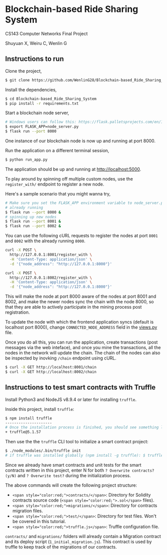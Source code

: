 # Blockchain-based Ride Sharing System 

CS143 Computer Networks Final Project

Shuyuan X, Weiru C, Wenlin G

## Instructions to run

Clone the project,

```sh
$ git clone https://github.com/WenlinG28/Blockchain-based_Ride_Sharing_System.git
```

Install the dependencies,

```sh
$ cd Blockchain-based_Ride_Sharing_System
$ pip install -r requirements.txt
```

Start a blockchain node server,

```sh
# Windows users can follow this: https://flask.palletsprojects.com/en/1.1.x/cli/#application-discovery
$ export FLASK_APP=node_server.py
$ flask run --port 8000
```

One instance of our blockchain node is now up and running at port 8000.


Run the application on a different terminal session,

```sh
$ python run_app.py
```

The application should be up and running at [http://localhost:5000](http://localhost:5000).

To play around by spinning off multiple custom nodes, use the `register_with/` endpoint to register a new node. 

Here's a sample scenario that you might wanna try,

```sh
# Make sure you set the FLASK_APP environment variable to node_server.py before running these nodes
# already running
$ flask run --port 8000 &
# spinning up new nodes
$ flask run --port 8001 &
$ flask run --port 8002 &
```

You can use the following cURL requests to register the nodes at port `8001` and `8002` with the already running `8000`.

```sh
curl -X POST \
  http://127.0.0.1:8001/register_with \
  -H 'Content-Type: application/json' \
  -d '{"node_address": "http://127.0.0.1:8000"}'
```

```sh
curl -X POST \
  http://127.0.0.1:8002/register_with \
  -H 'Content-Type: application/json' \
  -d '{"node_address": "http://127.0.0.1:8000"}'
```

This will make the node at port 8000 aware of the nodes at port 8001 and 8002, and make the newer nodes sync the chain with the node 8000, so that they are able to actively participate in the mining process post registration.

To update the node with which the frontend application syncs (default is localhost port 8000), change `CONNECTED_NODE_ADDRESS` field in the [views.py](/app/views.py) file.

Once you do all this, you can run the application, create transactions (post messages via the web inteface), and once you mine the transactions, all the nodes in the network will update the chain. The chain of the nodes can also be inspected by inovking `/chain` endpoint using cURL.

```sh
$ curl -X GET http://localhost:8001/chain
$ curl -X GET http://localhost:8002/chain
```

## Instructions to test smart contracts with Truffle

Install Python3 and NodeJS v8.9.4 or later for installing `truffle`.

Inside this project, install `truffle`:

```sh
$ npm install truffle
---------------------
# Once the installation process is finished, you should see something like this
+ truffle@5.1.57
```

Then use the the `truffle` CLI tool to initialize a smart contract project:

```sh
$ ./node_modules/.bin/truffle init
# if truffle was installed globally (npm install -g truffle): $ truffle init
```

Since we already have smart contracts and unit tests for the smart contracts written in this project, enter N for both `? Overwrite contracts? (y/N)` and `? Overwrite test?` during the initialization process.

The above commands will create the following project structure:
* `<span style="color:red;">contracts/</span>`: Directory for Solidity contracts source code (`<span style="color:red;">.sol</span>` files).
* `<span style="color:red;">migrations/</span>`: Directory for contracts migration files.
* `<span style="color:red;">test/</span>`: Directory for test files. Won't be covered in this tutorial.
* `<span style="color:red;">truffle.js</span>`: Truffle configuration file.

`contracts/` and `migrations/` folders will already contain a Migration contract and its deploy script (`1_initial_migration.js`). This contract is used by truffle to keep track of the migrations of our contracts.


